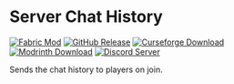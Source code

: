 # Server Chat History
[![Fabric Mod](https://img.shields.io/badge/modloader-fabric-informational)](https://fabricmc.net/use/)
[![GitHub Release](https://img.shields.io/github/v/release/Giggitybyte/ServerChatHistory?include_prereleases)](https://github.com/Giggitybyte/ServerChatHistory/releases)
[![Curseforge Download](https://cf.way2muchnoise.eu/full_531614_downloads.svg)](https://www.curseforge.com/minecraft/mc-mods/server-chat-history/files/all)
[![Modrinth Download](https://is.gd/bVtZC1)](https://modrinth.com/mod/server-chat-history/versions)
[![Discord Server](https://img.shields.io/discord/385375030755983372.svg?label=discord)](https://discord.gg/UPKuVWgU4G)

Sends the chat history to players on join.
